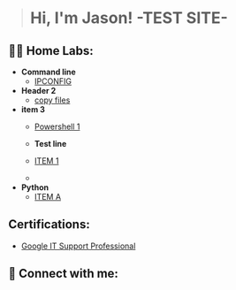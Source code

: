 > <h1>Hi, I'm Jason! -TEST SITE- 
<h2>👨‍💻 Home Labs:</h2>

- <b>Command line </b>
  - [IPCONFIG](https://github.com/jasondasho/Find-IP-Lab)
- <b>Header 2</b>
  - [copy files](https://github.com)
- <b>item 3</b>
  - [Powershell 1](https://github.com/)

  - <b>Test line</b>
  - [ITEM 1](https://github.com)
  - 
- <b>Python</b>
  - [ITEM A](https://github.com/)

<h2> Certifications:</h2>
   

 - [Google IT Support Professional](https://coursera.org/share/866f944dd590f814e4e4bb6f57925a6f)


    
          
<h2> 🤳 Connect with me:</h2>



[linkedin]: https://linkedin.com/in/
